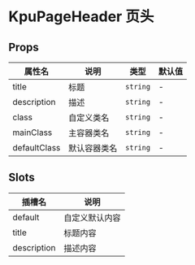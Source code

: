 # KpuPageHeader 页头

## Props

| 属性名       | 说明         | 类型     | 默认值 |
| ------------ | ------------ | -------- | ------ |
| title        | 标题         | `string` | -      |
| description  | 描述         | `string` | -      |
| class        | 自定义类名   | `string` | -      |
| mainClass    | 主容器类名   | `string` | -      |
| defaultClass | 默认容器类名 | `string` | -      |

## Slots

| 插槽名      | 说明           |
| ----------- | -------------- |
| default     | 自定义默认内容 |
| title       | 标题内容       |
| description | 描述内容       |
